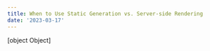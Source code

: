 ```yaml
---
title: When to Use Static Generation vs. Server-side Rendering
date: '2023-03-17'
---
```

[object Object]

